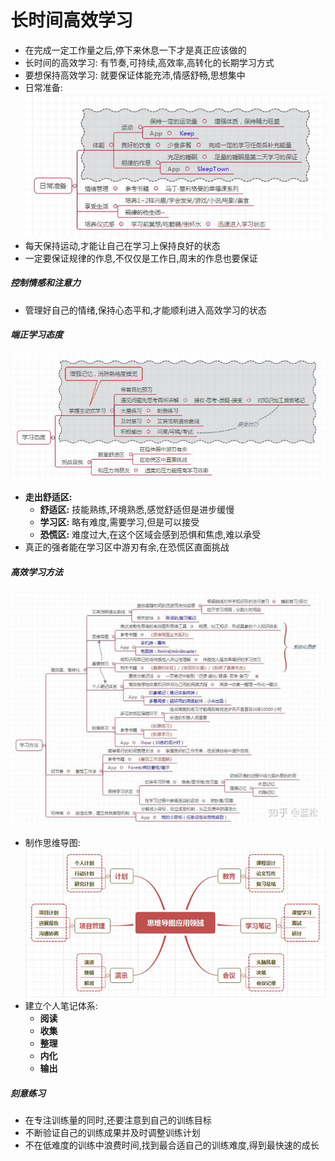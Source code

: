 # 长时间高效学习
- 在完成一定工作量之后,停下来休息一下才是真正应该做的
- 长时间的高效学习: 有节奏,可持续,高效率,高转化的长期学习方式
- 要想保持高效学习: 就要保证体能充沛,情感舒畅,思想集中
- 日常准备:
![日常准备](../resource/日常准备.jpeg)
- 每天保持运动,才能让自己在学习上保持良好的状态
- 一定要保证规律的作息,不仅仅是工作日,周末的作息也要保证
##### 控制情感和注意力
- 管理好自己的情绪,保持心态平和,才能顺利进入高效学习的状态
##### 端正学习态度
![端正学习态度](../resource/端正学习态度.jpeg)
- **走出舒适区:**
  - **舒适区:** 技能熟练,环境熟悉,感觉舒适但是进步缓慢
  - **学习区:** 略有难度,需要学习,但是可以接受
  - **恐慌区:** 难度过大,在这个区域会感到恐惧和焦虑,难以承受
- 真正的强者能在学习区中游刃有余,在恐慌区直面挑战
##### 高效学习方法
![高效学习方法](../resource/高效学习方法.jpeg)
- 制作思维导图:
![思维导图](../resource/思维导图.jpeg)
- 建立个人笔记体系:
  - **阅读**
  - **收集**
  - **整理**
  - **内化**
  - **输出**
##### 刻意练习
- 在专注训练量的同时,还要注意到自己的训练目标
- 不断验证自己的训练成果并及时调整训练计划
- 不在低难度的训练中浪费时间,找到最合适自己的训练难度,得到最快速的成长
